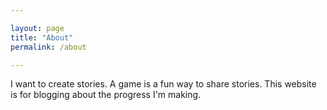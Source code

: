 ```yaml
---

layout: page
title: "About"
permalink: /about

---
```

I want to create stories. A game is a fun way to share stories. This website is for blogging about the progress I'm making.